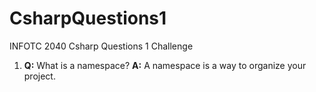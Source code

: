 # CsharpQuestions1
INFOTC 2040 Csharp Questions 1 Challenge

1. **Q:** What is a namespace? **A:** A namespace is a way to organize your project.

